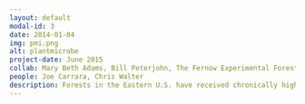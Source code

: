 ```yaml
---
layout: default
modal-id: 3
date: 2014-01-04
img: pmi.png
alt: plantmicrobe
project-date: June 2015
collab: Mary Beth Adams, Bill Peterjohn, The Fernow Experimental Forest in West Virginia & the Bear Brook Watershed in Maine
people: Joe Carrara, Chris Walter
description: Forests in the Eastern U.S. have received chronically high levels of nitrogen pollution - a consequence of coal burning. Nitrogen pollution has altered forests by changing how fast trees grow, the composition of plant species, and how much carbon they can store. All of these impacts have fundamentally disrupted plant and microbial interactions. We study this disruption in experimental forests in both Maine and West Virginia to determine whether plant-microbial interactions will remain decoupled as forests are continue to be threatened by greater environmental change in the future.
---
```

